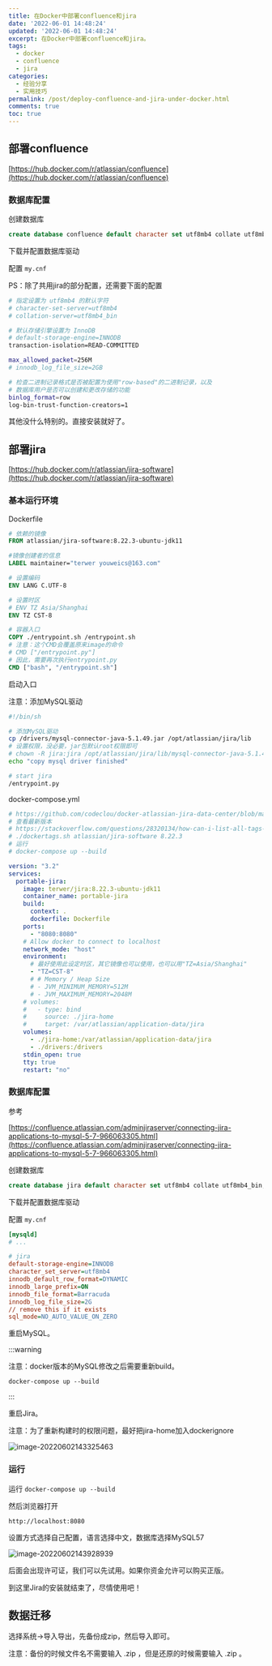 ```yaml
---
title: 在Docker中部署confluence和jira
date: '2022-06-01 14:48:24'
updated: '2022-06-01 14:48:24'
excerpt: 在Docker中部署confluence和jira。
tags:
  - docker
  - confluence
  - jira
categories:
  - 经验分享
  - 实用技巧
permalink: /post/deploy-confluence-and-jira-under-docker.html
comments: true
toc: true
---
```

## 部署confluence

[https://hub.docker.com/r/atlassian/confluence](https://hub.docker.com/r/atlassian/confluence)

### 数据库配置

创建数据库

```sql
create database confluence default character set utf8mb4 collate utf8mb4_bin;
```

下载并配置数据库驱动

配置 `my.cnf`

PS：除了共用jira的部分配置，还需要下面的配置

```bash
# 指定设置为 utf8mb4 的默认字符
# character-set-server=utf8mb4
# collation-server=utf8mb4_bin

# 默认存储引擎设置为 InnoDB
# default-storage-engine=INNODB
transaction-isolation=READ-COMMITTED

max_allowed_packet=256M
# innodb_log_file_size=2GB

# 检查二进制记录格式是否被配置为使用"row-based"的二进制记录，以及
# 数据库用户是否可以创建和更改存储的功能
binlog_format=row
log-bin-trust-function-creators=1
```

其他没什么特别的。直接安装就好了。

## 部署jira

[https://hub.docker.com/r/atlassian/jira-software](https://hub.docker.com/r/atlassian/jira-software)

### 基本运行环境

Dockerfile

```dockerfile
# 依赖的镜像
FROM atlassian/jira-software:8.22.3-ubuntu-jdk11

#镜像创建者的信息
LABEL maintainer="terwer youweics@163.com"

# 设置编码
ENV LANG C.UTF-8

# 设置时区
# ENV TZ Asia/Shanghai
ENV TZ CST-8

# 容器入口
COPY ./entrypoint.sh /entrypoint.sh
# 注意：这个CMD会覆盖原来image的命令
# CMD ["/entrypoint.py"]
# 因此，需要再次执行entrypoint.py
CMD ["bash", "/entrypoint.sh"]
```

启动入口

注意：添加MySQL驱动

```bash
#!/bin/sh

# 添加MySQL驱动
cp /drivers/mysql-connector-java-5.1.49.jar /opt/atlassian/jira/lib
# 设置权限，没必要，jar包默认root权限即可
# chown -R jira:jira /opt/atlassian/jira/lib/mysql-connector-java-5.1.49.jar
echo "copy mysql driver finished"

# start jira
/entrypoint.py
```

docker-compose.yml

```yaml
# https://github.com/codeclou/docker-atlassian-jira-data-center/blob/master/versions/8.20.5/docker-compose-one-node.yml
# 查看最新版本
# https://stackoverflow.com/questions/28320134/how-can-i-list-all-tags-for-a-docker-image-on-a-remote-registry
# ./dockertags.sh atlassian/jira-software 8.22.3
# 运行
# docker-compose up --build

version: "3.2"
services:
  portable-jira:
    image: terwer/jira:8.22.3-ubuntu-jdk11
    container_name: portable-jira
    build:
      context: .
      dockerfile: Dockerfile
    ports:
      - "8080:8080"
    # Allow docker to connect to localhost
    network_mode: "host"
    environment:
      # 最好使用此设定时区，其它镜像也可以使用，也可以用"TZ=Asia/Shanghai"
      - "TZ=CST-8"
      # # Memory / Heap Size
      # - JVM_MINIMUM_MEMORY=512M
      # - JVM_MAXIMUM_MEMORY=2048M
    # volumes:
    #   - type: bind
    #     source: ./jira-home
    #     target: /var/atlassian/application-data/jira
    volumes:
      - ./jira-home:/var/atlassian/application-data/jira
      - ./drivers:/drivers
    stdin_open: true
    tty: true
    restart: "no"

```

### 数据库配置

参考

[https://confluence.atlassian.com/adminjiraserver/connecting-jira-applications-to-mysql-5-7-966063305.html](https://confluence.atlassian.com/adminjiraserver/connecting-jira-applications-to-mysql-5-7-966063305.html)

创建数据库

```sql
create database jira default character set utf8mb4 collate utf8mb4_bin;
```

下载并配置数据库驱动

配置 `my.cnf`

```ini
[mysqld]
# ...

# jira
default-storage-engine=INNODB
character_set_server=utf8mb4
innodb_default_row_format=DYNAMIC
innodb_large_prefix=ON
innodb_file_format=Barracuda
innodb_log_file_size=2G
// remove this if it exists
sql_mode=NO_AUTO_VALUE_ON_ZERO
```

重启MySQL。

:::warning

注意：docker版本的MySQL修改之后需要重新build。

```
docker-compose up --build
```

:::

重启Jira。

注意：为了重新构建时的权限问题，最好把jira-home加入dockerignore

![image-20220602143325463](https://img1.terwer.space/20220602143330.png)

### 运行

运行 `docker-compose up --build`

然后浏览器打开

```
http://localhost:8080
```

设置方式选择自己配置，语言选择中文，数据库选择MySQL57

![image-20220602143928939](https://img1.terwer.space/20220602143929.png)

后面会出现许可证，我们可以先试用。如果你资金允许可以购买正版。

到这里Jira的安装就结束了，尽情使用吧！

## 数据迁移

选择系统->导入导出，先备份成zip，然后导入即可。

注意：备份的时候文件名不需要输入 .zip ，但是还原的时候需要输入 .zip 。